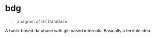 # bdg

> anagram of Git DataBase

A bash-based database with git-based internals. Basically a terrible idea.
